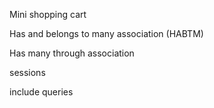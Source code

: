 Mini shopping cart

Has and belongs to many association (HABTM)

Has many through association

sessions

include queries
